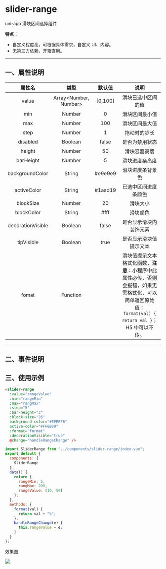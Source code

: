 # slider-range

uni-app 滑块区间选择组件

**特点：**

- 自定义程度高，可根据具体需求，自定义 UI、内容。
- 无第三方依赖，开箱直用。

---

## 一、属性说明

| 属性名 | 类型 | 默认值 | 说明 |
| :-: | :-: | :-: | :-: |
| value | Array<Number, Number> | [0,100] | 滑块已选中区间的值 |
| min | Number | 0 | 滑块区间最小值 |
| max | Number | 100 | 滑块区间最大值 |
| step | Number | 1 | 拖动时的步长 |
| disabled | Boolean | false | 是否为禁用状态 |
| height | Number | 50 | 滑块容器高度 |
| barHeight | Number | 5 | 滑块进度条高度 |
| backgroundColor | String | #e9e9e9 | 滑块进度条背景色 |
| activeColor | String | #1aad19 | 已选中区间进度条颜色 |
| blockSize | Number | 20 | 滑块大小 |
| blockColor | String | #fff | 滑块颜色 |
| decorationVisible | Boolean | false | 是否显示滑块内装饰元素 |
| tipVisible | Boolean | true | 是否显示滑块值提示文本 |
| fomat | Function |  | 滑块值提示文本格式化函数，**注意**：小程序中此属性必传，否则会报错，如果无需格式化，可以简单返回原始值： `format(val) { return val }`；H5 中可以不传。 |

---

## 二、事件说明

## 三、使用示例

```html
<slider-range
  :value="rangeValue"
  :min="rangeMin"
  :max="rangMax"
  :step="5"
  :bar-height="3"
  :block-size="26"
  background-color="#EEEEF6"
  active-color="#FF6B00"
  :format="format"
  :decorationVisible="true"
  @change="handleRangeChange" />
```

```javascript
import SliderRange from "../components/slider-range/index.vue";
export default {
  components: {
    SliderRange
  },
  data() {
    return {
      rangeMin: 5,
      rangMax: 200,
      rangeValue: [10, 50]
    };
  },
  methods: {
    format(val) {
      return val + "%";
    },
    handleRangeChange(e) {
      this.rangeValue = e;
    }
  }
};
```

效果图

![](http://images.alisali.cn/img_20190715175325.png)
